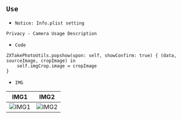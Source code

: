 ## `Use`

- `Notice: Info.plist setting`

>

`Privacy - Camera Usage Description`

- `Code`


```
ZXTakePhotoUtils.popshow(upon: self, showConfirm: true) { (data, sourceImage, cropImage) in
    self.imgCrop.image = cropImage
}
```

- `IMG`

|IMG1|IMG2|
|--------|--------|
|![IMG1](https://github.com/iFallen/ZXHTakePhotoUtils/raw/IMG/IMG1.JPG)|![IMG2](https://github.com/iFallen/ZXHTakePhotoUtils/raw/IMG/IMG1.JPG)|
